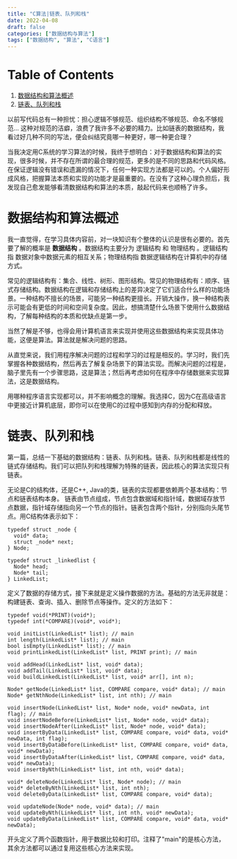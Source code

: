 ```yaml
---
title: "C算法|链表、队列和栈"
date: 2022-04-08
draft: false
categories: ["数据结构与算法"]
tags: ["数据结构", "算法", "C语言"]
---
```


# Table of Contents

1.  [数据结构和算法概述](#orgd038f83)
2.  [链表、队列和栈](#orga332937)

以前写代码总有一种担忧：担心逻辑不够规范、组织结构不够规范、命名不够规范&#x2026; 这种对规范的洁癖，浪费了我许多不必要的精力。比如链表的数据结构，我看过好几种不同的写法，便会纠结究竟哪一种更好，哪一种更合理？

当我决定用C系统的学习算法的时候，我终于想明白：对于数据结构和算法的实现，很多时候，并不存在所谓的最合理的规范，更多的是不同的思路和代码风格。在保证逻辑没有错误和遗漏的情况下，任何一种实现方法都是可以的。个人偏好形成风格，把握算法本质和实现的功能才是最重要的。在没有了这种心理负担后，我发现自己愈发能够看清数据结构和算法的本质，敲起代码来也顺畅了许多。


<a id="orgd038f83"></a>

# 数据结构和算法概述

我一直觉得，在学习具体内容前，对一块知识有个整体的认识是很有必要的。首先要了解的概率是 **数据结构** 。数据结构主要分为 逻辑结构 和 物理结构 。逻辑结构指 数据对象中数据元素的相互关系；物理结构指 数据逻辑结构在计算机中的存储方式。

常见的逻辑结构有：集合、线性、树形、图形结构。常见的物理结构有：顺序、链式存储结构。数据结构在逻辑和存储结构上的差异决定了它们适合什么样的功能场景。一种结构不擅长的场景，可能另一种结构更擅长。开销大操作，换一种结构表示可能会有更低的时间和空间复杂度。因此，想搞清楚什么场景下使用什么数据结构，了解每种结构的本质和优缺点是第一步。

当然了解是不够，也得会用计算机语言来实现并使用这些数据结构来实现具体功能，这便是算法。算法就是解决问题的思路。

从直觉来说，我们用程序解决问题的过程和学习的过程是相反的。学习时，我们先掌握各种数据结构，然后再去了解复杂场景下的算法实现。而解决问题的过程是，脑子里先有一个步骤思路，这是算法；然后再考虑如何在程序中存储数据来实现算法，这是数据结构。

用哪种程序语言实现都可以，并不影响概念的理解。我选择C，因为C在高级语言中更接近计算机底层，即你可以在使用C的过程中感知到内存的分配和释放。


<a id="orga332937"></a>

# 链表、队列和栈

第一篇，总结一下基础的数据结构：链表、队列和栈。链表、队列和栈都是线性的链式存储结构。我们可以把队列和栈理解为特殊的链表，因此核心的算法实现只有链表。

无论是C的结构体，还是C++, Java的类，链表的实现都要依赖两个基本结构：节点和链表结构本身。
链表由节点组成，节点包含数据域和指针域，数据域存放节点数据，指针域存储指向另一个节点的指针。链表包含两个指针，分别指向头尾节点。用C结构体表示如下：

    typedef struct _node {
      void* data;
      struct _node* next;
    } Node;
    
    typedef struct _linkedlist {
      Node* head;
      Node* tail;
    } LinkedList;

定义了数据的存储方式，接下来就是定义操作数据的方法。基础的方法无非就是：构建链表、查询、插入、删除节点等操作。定义的方法如下：

    typedef void(*PRINT)(void*);
    typedef int(*COMPARE)(void*, void*);
    
    void initList(LinkedList* list); // main
    int length(LinkedList* list); // main
    bool isEmpty(LinkedList* list); // main
    void printLinkedList(LinkedList* list, PRINT print); // main
    
    void addHead(LinkedList* list, void* data);
    void addTail(LinkedList* list, void* data);
    void buildLinkedList(LinkedList* list, void* arr[], int n);
    
    Node* getNode(LinkedList* list, COMPARE compare, void* data); // main
    Node* getNthNode(LinkedList* list, int nth); // main
    
    void insertNode(LinkedList* list, Node* node, void* newData, int flag); // main
    void insertNodeBefore(LinkedList* list, Node* node, void* data);
    void insertNodeAfter(LinkedList* list, Node* node, void* data);
    void insertByData(LinkedList* list, COMPARE compare, void* data, void* newData, int flag);
    void insertByDataBefore(LinkedList* list, COMPARE compare, void* data, void* newData);
    void insertByDataAfter(LinkedList* list, COMPARE compare, void* data, void* newData);
    void insertByNth(LinkedList* list, int nth, void* data);
    
    void* deleteNode(LinkedList* list, Node* node); // main
    void* deleteByNth(LinkedList* list, int nth);
    void deleteByData(LinkedList* list, COMPARE compare, void* data);
    
    void updateNode(Node* node, void* data); // main
    void updateByNth(LinkedList* list, int nth, void* newData);
    void updateByData(LinkedList* list, COMPARE compare, void* data, void* newData);

开头定义了两个函数指针，用于数据比较和打印。注释了"main"的是核心方法，其余方法都可以通过复用这些核心方法来实现。

